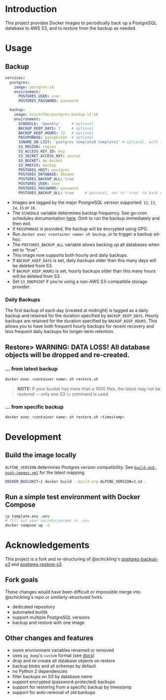 # Introduction
This project provides Docker images to periodically back up a PostgreSQL database to AWS S3, and to restore from the backup as needed.

# Usage
## Backup
```yaml
services:
  postgres:
    image: postgres:16
    environment:
      POSTGRES_USER: user
      POSTGRES_PASSWORD: password

  backup:
    image: krystofbe/postgres-backup-s3:16
    environment:
      SCHEDULE: '@weekly'     # optional
      BACKUP_KEEP_DAYS: 7     # optional
      BACKUP_KEEP_HOURS: 72   # optional
      PASSPHRASE: passphrase  # optional
      IGNORE_DB_LIST: 'postgres template0 template1' # optional, with these as default
      S3_REGION: region
      S3_ACCESS_KEY_ID: key
      S3_SECRET_ACCESS_KEY: secret
      S3_BUCKET: my-bucket
      S3_PREFIX: backup
      POSTGRES_HOST: postgres
      POSTGRES_DATABASE: dbname
      POSTGRES_BACKUP_ALL: true
      POSTGRES_USER: user
      POSTGRES_PASSWORD: password
      POSTGRES_BACKUP_ALL: true     # optional, set to 'true' to back up all databases
```

- Images are tagged by the major PostgreSQL version supported: `12`, `13`, `14`, `15` or `16`.
- The `SCHEDULE` variable determines backup frequency. See go-cron schedules documentation [here](http://godoc.org/github.com/robfig/cron#hdr-Predefined_schedules). Omit to run the backup immediately and then exit.
- If `PASSPHRASE` is provided, the backup will be encrypted using GPG.
- Run `docker exec <container name> sh backup.sh` to trigger a backup ad-hoc.
- The `POSTGRES_BACKUP_ALL` variable allows backing up all databases when set to "true".
- This image now supports both hourly and daily backups.
- If `BACKUP_KEEP_DAYS` is set, daily backups older than this many days will be deleted from S3.
- If `BACKUP_KEEP_HOURS` is set, hourly backups older than this many hours will be deleted from S3.
- Set `S3_ENDPOINT` if you're using a non-AWS S3-compatible storage provider.

### Daily Backups
The first backup of each day (created at midnight) is tagged as a daily backup and retained for the duration specified by `BACKUP_KEEP_DAYS`. Hourly backups are retained for the duration specified by `BACKUP_KEEP_HOURS`. This allows you to have both frequent hourly backups for recent recovery and less frequent daily backups for longer-term retention.

## Restore> **WARNING:** DATA LOSS! All database objects will be dropped and re-created.
### ... from latest backup
```sh
docker exec <container name> sh restore.sh
```
> **NOTE:** If your bucket has more than a 1000 files, the latest may not be restored -- only one S3 `ls` command is used
### ... from specific backup
```sh
docker exec <container name> sh restore.sh <timestamp>
```

# Development
## Build the image locally
`ALPINE_VERSION` determines Postgres version compatibility. See [`build-and-push-images.yml`](.github/workflows/build-and-push-images.yml) for the latest mapping.
```sh
DOCKER_BUILDKIT=1 docker build --build-arg ALPINE_VERSION=3.14 .
```
## Run a simple test environment with Docker Compose
```sh
cp template.env .env
# fill out your secrets/params in .env
docker compose up -d
```

# Acknowledgements
This project is a fork and re-structuring of @schickling's [postgres-backup-s3](https://github.com/schickling/dockerfiles/tree/master/postgres-backup-s3) and [postgres-restore-s3](https://github.com/schickling/dockerfiles/tree/master/postgres-restore-s3).

## Fork goals
These changes would have been difficult or impossible merge into @schickling's repo or similarly-structured forks.
  - dedicated repository
  - automated builds
  - support multiple PostgreSQL versions
  - backup and restore with one image

## Other changes and features
  - some environment variables renamed or removed
  - uses `pg_dump`'s `custom` format (see [docs](https://www.postgresql.org/docs/10/app-pgdump.html))
  - drop and re-create all database objects on restore
  - backup blobs and all schemas by default
  - no Python 2 dependencies
  - filter backups on S3 by database name
  - support encrypted (password-protected) backups
  - support for restoring from a specific backup by timestamp
  - support for auto-removal of old backups
